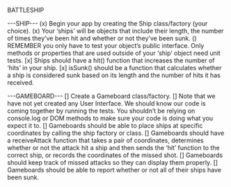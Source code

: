 BATTLESHIP

---SHIP---
(x) Begin your app by creating the Ship class/factory (your choice).
(x) Your ‘ships’ will be objects that include their length, the number of times they’ve been hit and whether or not they’ve been sunk.
() REMEMBER you only have to test your object’s public interface. Only methods or properties that are used outside of your ‘ship’ object need unit tests.
[x] Ships should have a hit() function that increases the number of ‘hits’ in your ship.
[x] isSunk() should be a function that calculates whether a ship is considered sunk based on its length and the number of hits it has received.


---GAMEBOARD---
[] Create a Gameboard class/factory.
[] Note that we have not yet created any User Interface. We should know our code is coming together by running the tests. You shouldn’t be relying on console.log or DOM methods to make sure your code is doing what you expect it to.
[] Gameboards should be able to place ships at specific coordinates by calling the ship factory or class.
[] Gameboards should have a receiveAttack function that takes a pair of coordinates, determines whether or not the attack hit a ship and then sends the ‘hit’ function to the correct ship, or records the coordinates of the missed shot.
[] Gameboards should keep track of missed attacks so they can display them properly.
[] Gameboards should be able to report whether or not all of their ships have been sunk.